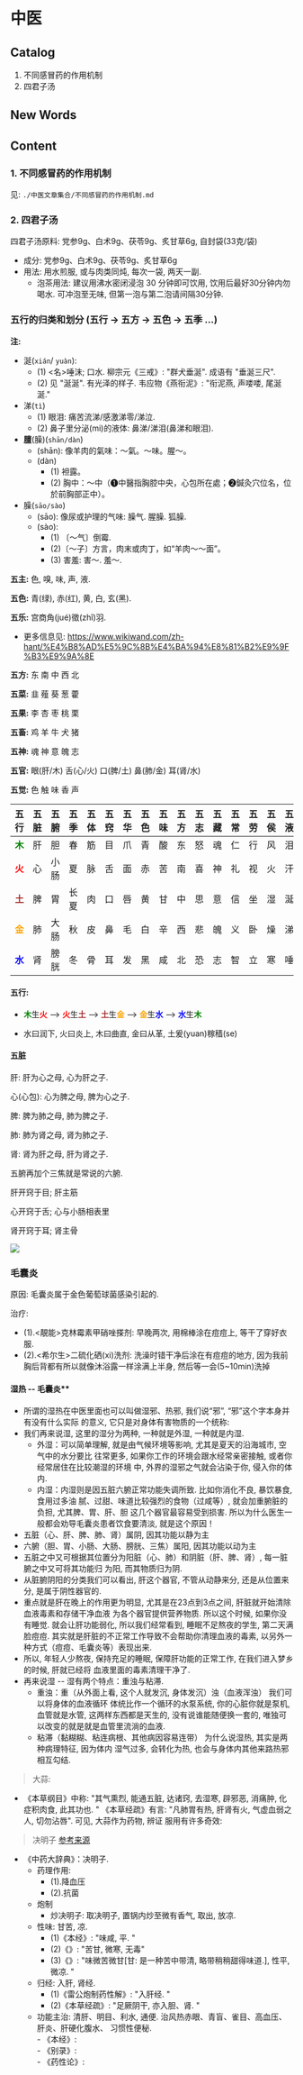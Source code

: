 # 中医



## Catalog
1. 不同感冒药的作用机制
2. 四君子汤




## New Words






## Content

### 1. 不同感冒药的作用机制
见: `./中医文章集合/不同感冒药的作用机制.md`

### 2. 四君子汤
四君子汤原料: 党参9g、白术9g、茯苓9g、炙甘草6g, 自封袋(33克/袋)
+ 成分: 党参9g、白术9g、茯苓9g、炙甘草6g
+ 用法: 用水煎服, 或与肉类同炖, 每次一袋, 两天一副. 
    - 泡茶用法: 建议用沸水密闭浸泡 30 分钟即可饮用, 饮用后最好30分钟内勿喝水. 可冲泡至无味, 但第一泡与第二泡请间隔30分钟. 



### 五行的归类和划分 (五行 -> 五方 -> 五色 -> 五季 ...)

**注:** 

- 涎(`xián`/ `yuàn`): 
    + (1) <名>唾沫; 口水. 柳宗元《三戒》: "群犬垂涎".  成语有 "垂涎三尺".
    + (2) 见 "涎涎". 有光泽的样子. 韦应物《燕衔泥》: "衔泥燕, 声喽喽, 尾涎涎."
- 涕(`tì`)
    - (1) 眼泪:  痛苦流涕/感激涕零/涕泣.
    - (2) 鼻子里分泌(mi)的液体:  鼻涕/涕泪(鼻涕和眼泪).
- **膻**(臊)(`shān/dàn`)
    + (shān):  像羊肉的氣味：～氣。～味。腥～。
    + (dàn) 
    	- (1) 袒露。
    	- (2) 胸中：～中（➊中醫指胸腔中央，心包所在處；➋鍼灸穴位名，位於前胸部正中）。
- 臊(`sāo/sào`)
	+ (sāo): 像尿或护理的气味: 臊气. 腥臊. 狐臊.
	+ (sào): 
	    + (1) 〔～气〕倒霉.
	    + (2)〔～子〕方言，肉末或肉丁，如“羊肉～～面”。
	    + (3) 害羞: 害～. 羞～. 

**五主:** 色, 嗅, 味, 声, 液.

**五色:** 青(绿), 赤(红), 黄, 白, 玄(黑).

**五乐:** 宫商角(jué)徵(zhǐ)羽. 
- 更多信息见: https://www.wikiwand.com/zh-hant/%E4%B8%AD%E5%9C%8B%E4%BA%94%E8%81%B2%E9%9F%B3%E9%9A%8E

**五方:** 东 南 中 西 北

**五菜:** 韭 薤 葵 葱 藿

**五果:** 李 杏 枣 桃 栗

**五畜:** 鸡 羊 牛 犬 猪

**五神:** 魂 神 意 魄 志

**五官:** 眼(肝/木) 舌(心/火) 口(脾/土) 鼻(肺/金) 耳(肾/水)

**五觉:** 色 触 味 香 声



| 五行 | 五脏 | 五腑 | 五季 | 五体 | 五窍 | 五华 | 五色 | 五味 | 五方 | 五志 | 五藏 | 五常 | 五劳 | 五侯 | 五液 | 五嗅 | 五声 |
| :--: | :--: | :--: | :--: | :--: | :--: | :--: | :--: | :--: | :--: | :--: | :--: | :--: | :--: | :--: | :--: | :--: | :--: |
| <strong style="color: green">木</strong>  |    肝    |  胆  |  春  |  筋  |  目  |  爪  |  青  |  酸  |  东  |  怒  |  魂  |  仁  |  行  |  风  |  泪  |  臊  |  呼  |
|  <strong style="color: red">火</strong>   | 心 | 小肠 |  夏  |  脉  |  舌  |  面  |  赤  |  苦  |  南  |  喜  |  神  |  礼  |  视  |  火  |  汗  |  焦  |  笑  |
| <strong style="color: brown">土</strong>  |    脾    |  胃  | 长夏 |  肉  |  口  |  唇  |  黄  |  甘  |  中  |  思  |  意  |  信  |  坐  |  湿  |  涎  |  香  |  歌  |
| <strong style="color: orange">金</strong> |    肺    | 大肠 |  秋  |  皮  |  鼻  |  毛  |  白  |  辛  |  西  |  悲  |  魄  |  义  |  卧  |  燥  |  涕  |  腥  | 哭 |
|  <strong style="color: blue">水</strong>  |    肾    | 膀胱 |  冬  |  骨  |  耳  |  发  |  黑  |  咸  |  北  |  恐  |  志  |  智  |  立  |  寒  | 唾 | 腐 | 呻 |

#### 五行: 

- <strong style="color: green">木</strong>生<strong style="color: red">火</strong>
    --> <strong style="color: red">火</strong>生<strong style="color: brown">土</strong>
    --> <strong style="color: brown">土</strong>生<strong style="color: orange">金</strong>
    --> <strong style="color: orange">金</strong>生<strong style="color: blue">水</strong>
    --> <strong style="color: blue">水</strong>生<strong style="color: green">木</strong>

- 水曰润下, 火曰炎上, 木曰曲直, 金曰从革, 土爰(yuan)稼穑(se)


#### 五脏

肝: 肝为心之母, 心为肝之子.

心(心包): 心为脾之母, 脾为心之子.

脾: 脾为肺之母, 肺为脾之子.

肺: 肺为肾之母, 肾为肺之子.

肾: 肾为肝之母, 肝为肾之子. 



五腑再加个三焦就是常说的六腑.



肝开窍于目; 肝主筋

心开窍于舌;  心与小肠相表里

肾开窍于耳; 肾主骨

<img src="./images_chinese-medicine/11.jpg" style="box-shadow: 1px 1px 5px 3px #fafafa;">












### 毛囊炎

原因: 毛囊炎属于金色葡萄球菌感染引起的. 

治疗: 
+ (1).<靚能>克林霉素甲硝唑搽剂: 早晚两次, 用棉棒涂在痘痘上, 等干了穿好衣服. 
+ (2).<希尔生>二硫化硒(xi)洗剂: 洗澡时错干净后涂在有痘痘的地方, 因为我前胸后背都有所以就像沐浴露一样涂满上半身, 然后等一会(5~10min)洗掉

#### 湿热 -- 毛囊炎**

- 所谓的湿热在中医里面也可以叫做湿邪、热邪, 我们说“邪”, “邪”这个字本身并有没有什么实际
    的意义, 它只是对身体有害物质的一个统称:
- 我们再来说湿, 这里的湿分为两种, 一种就是外湿, 一种就是内湿. 
    + 外湿：可以简单理解, 就是由气候环境等影响, 尤其是夏天的沿海城市, 空气中的水分要比
        往常更多, 如果你工作的环境会跟水经常亲密接触, 或者你经常居住在比较潮湿的环境
        中, 外界的湿邪之气就会沾染于你, 侵入你的体内. 
    + 内湿：内湿则是因五脏六腑正常功能失调所致. 比如你消化不良, 暴饮暴食, 食用过多油
        腻、过甜、味道比较强烈的食物（过咸等）, 就会加重腑脏的负担, 尤其脾、胃、肝、胆
        这几个器官最容易受到损害.  所以为什么医生一般都会劝导毛囊炎患者饮食要清淡, 
        就是这个原因！
- 五脏（心、肝、脾、肺、肾）属阴, 因其功能以静为主
- 六腑（胆、胃、小肠、大肠、膀胱、三焦）属阳, 因其功能以动为主
- 五脏之中又可根据其位置分为阳脏（心、肺）和阴脏（肝、脾、肾）, 每一脏腑之中又可将其功能归
    为阳, 而其物质归为阴. 
- 从脏腑阴阳的分类我们可以看出, 肝这个器官, 不管从动静来分, 还是从位置来分, 是属于阴性器官的. 
- 重点就是肝在晚上的作用更为明显, 尤其是在23点到3点之间, 肝脏就开始清除血液毒素和存储干净血液
    为各个器官提供营养物质. 所以这个时候, 如果你没有睡觉. 就会让肝功能弱化, 所以我们经常看到, 
    睡眠不足熬夜的学生, 第二天满脸痘痘. 其实就是肝脏的不正常工作导致不会帮助你清理血液的毒素, 
    以另外一种方式（痘痘、毛囊炎等）表现出来. 
- 所以, 年轻人少熬夜, 保持充足的睡眠, 保障肝功能的正常工作, 在我们进入梦乡的时候, 肝就已经将
    血液里面的毒素清理干净了. 
- 再来说湿 -- 湿有两个特点：重浊与粘滞. 
    + 重浊：重（从外面上看, 这个人就发沉, 身体发沉）浊（血液浑浊） 我们可以将身体的血液循环
        体统比作一个循环的水泵系统, 你的心脏你就是泵机, 血管就是水管, 这两样东西都是天生的, 
        没有说谁能随便换一套的, 唯独可以改变的就是就是血管里流淌的血液. 
    + 粘滞（黏糊糊、粘连病根、其他病因容易连带） 为什么说湿热, 其实是两种病理特征, 因为体内
        湿气过多, 会转化为热, 也会与身体内其他来路热邪相互勾结. 

> 大蒜:

- 《本草纲目》中称: "其气熏烈, 能通五脏, 达诸窍, 去湿寒, 辟邪恶, 消痛肿, 化症积肉食, 此其功也. "
    《本草经疏》有言: "凡肺胃有热, 肝肾有火, 气虚血弱之人, 切勿沾唇". 可见, 大蒜作为药物, 辨证
     服用有许多奇效:

> 决明子 [参考来源](http://www.zysj.com.cn/zhongyaocai/yaocai_j/juemingzi.html)

- 《中药大辞典》：决明子. 
    + 药理作用: 
        - (1).降血压
        - (2).抗菌
    + 炮制 
        - 炒决明子: 取决明子, 置锅内炒至微有香气, 取出, 放凉. 
    + 性味: 甘苦, 凉. 
        - (1)《本经》: "味咸, 平. "
        - (2)《》: "苦甘, 微寒, 无毒"
        - (3)《》: "味微苦微甘[甘: 是一种苦中带清, 略带稍稍甜得味道.], 性平, 微凉. "
    + 归经: 入肝, 肾经. 
        - (1)《雷公炮制药性解》: "入肝经. "
        - (2)《本草经疏》: "足厥阴干, 亦入胆、肾. "
    + 功能主治: 清肝、明目、利水, 通便. 治风热赤眼、青盲、雀目、高血压、肝炎、肝硬化腹水、
        习惯性便秘.  
          - 《本经》:    
          - 《别录》:    
          - 《药性论》:    